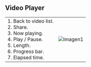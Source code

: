 ## Video Player

|  |  |
|:-------|:-------|
|1. Back to video list.<br> 2. Share.<br> 3. Now playing.<br> 4. Play / Pause.<br> 5. Length.<br> 6. Progress bar.<br> 7. Elapsed time.| ![Imagen1](http://static.energysistem.com/images/manuals/39530/5370875333d62.jpg)|

